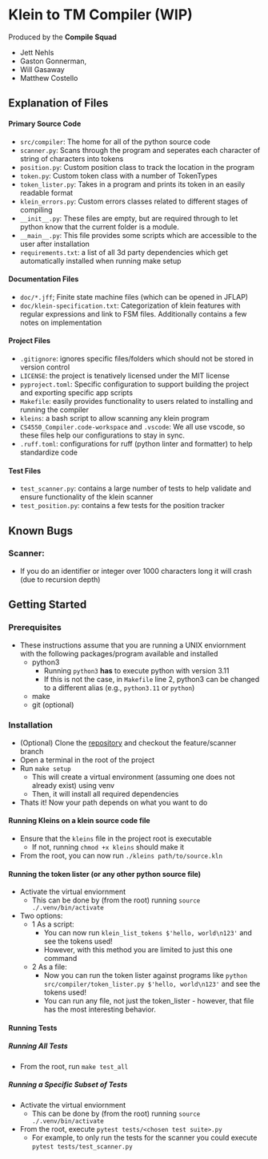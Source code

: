 # Klein to TM Compiler (WIP)

Produced by the **Compile Squad**

- Jett Nehls
- Gaston Gonnerman,
- Will Gasaway
- Matthew Costello

## Explanation of Files

#### Primary Source Code

- `src/compiler`: The home for all of the python source code
- `scanner.py`: Scans through the program and seperates each character of string of characters into tokens
- `position.py`: Custom position class to track the location in the program
- `token.py`: Custom token class with a number of TokenTypes
- `token_lister.py`: Takes in a program and prints its token in an easily readable format
- `klein_errors.py`: Custom errors classes related to different stages of compiling
- `__init__.py`: These files are empty, but are required through to let python know that the current folder is a module.
- `__main__.py`: This file provides some scripts which are accessible to the user after installation
- `requirements.txt`: a list of all 3d party dependencies which get automatically installed when running make setup

#### Documentation Files

- `doc/*.jff`; Finite state machine files (which can be opened in JFLAP)
- `doc/klein-specification.txt`: Categorization of klein features with regular expressions and link to FSM files. Additionally contains a few notes on implementation

#### Project Files

- `.gitignore`: ignores specific files/folders which should not be stored in version control
- `LICENSE`: the project is tenatively licensed under the MIT license
- `pyproject.toml`: Specific configuration to support building the project and exporting specific app scripts
- `Makefile`: easily provides functionality to users related to installing and running the compiler
- `kleins`: a bash script to allow scanning any klein program
- `CS4550_Compiler.code-workspace` and `.vscode`: We all use vscode, so these files help our configurations to stay in sync.
- `.ruff.toml`: configurations for ruff (python linter and formatter) to help standardize code

#### Test Files

- `test_scanner.py`: contains a large number of tests to help validate and ensure functionality of the klein scanner
- `test_position.py`: contains a few tests for the position tracker

## Known Bugs

### Scanner:

- If you do an identifier or integer over 1000 characters long it will crash (due to recursion depth)

## Getting Started

### Prerequisites

- These instructions assume that you are running a UNIX enviornment with the following packages/program available and installed
  - python3
    - Running `python3` **has** to execute python with version 3.11
    - If this is not the case, in `Makefile` line 2, python3 can be changed to a different alias (e.g., `python3.11` or `python`)
  - make
  - git (optional)

### Installation

- (Optional) Clone the [repository](https://github.com/GGonnerman/CS4550_Compiler) and checkout the feature/scanner branch
- Open a terminal in the root of the project
- Run `make setup`
  - This will create a virtual environment (assuming one does not already exist) using venv
  - Then, it will install all required dependencies
- Thats it! Now your path depends on what you want to do

#### Running Kleins on a klein source code file

- Ensure that the `kleins` file in the project root is executable
  - If not, running `chmod +x kleins` should make it
- From the root, you can now run `./kleins path/to/source.kln`

#### Running the token lister (or any other python source file)

- Activate the virtual enviornment
  - This can be done by (from the root) running `source ./.venv/bin/activate`
- Two options:
  - 1 As a script:
    - You can now run `klein_list_tokens $'hello, world\n123'` and see the tokens used!
    - However, with this method you are limited to just this one command
  - 2 As a file:
    - Now you can run the token lister against programs like `python src/compiler/token_lister.py $'hello, world\n123'` and see the tokens used!
    - You can run any file, not just the token_lister - however, that file has the most interesting behavior.

#### Running Tests

##### Running All Tests

- From the root, run `make test_all`

##### Running a Specific Subset of Tests

- Activate the virtual enviornment
  - This can be done by (from the root) running `source ./.venv/bin/activate`
- From the root, execute `pytest tests/<chosen test suite>.py`
  - For example, to only run the tests for the scanner you could execute `pytest tests/test_scanner.py`
